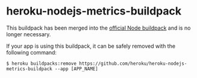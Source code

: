 # heroku-nodejs-metrics-buildpack

This buildpack has been merged into the [official Node buildpack](https://github.com/heroku/heroku-buildpack-nodejs) and is no longer necessary.

If your app is using this buildpack, it can be safely removed with the following command:

```
$ heroku buildpacks:remove https://github.com/heroku/heroku-nodejs-metrics-buildpack --app [APP_NAME]
```
